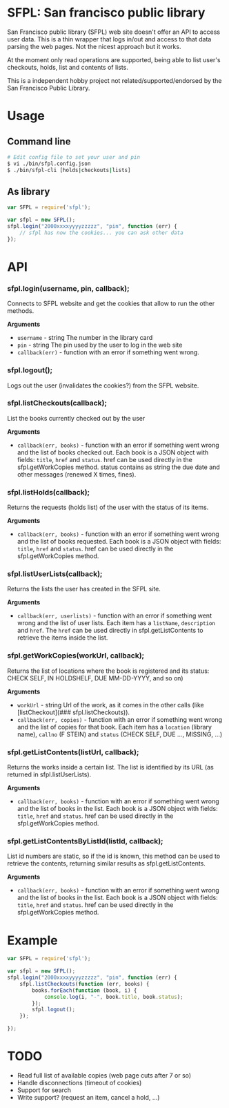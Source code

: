 # SFPL: San francisco public library

San Francisco public library (SFPL) web site doesn't offer an API to access
user data. This is a thin wrapper that logs in/out and access to that
data parsing the web pages. Not the nicest approach but it works.

At the moment only read operations are supported, being able to list user's
checkouts, holds, list and contents of lists.

This is a independent hobby project not related/supported/endorsed by the 
San Francisco Public Library.

# Usage

## Command line


```bash 
# Edit config file to set your user and pin
$ vi ./bin/sfpl.config.json
$ ./bin/sfpl-cli [holds|checkouts|lists]
```

## As library

```javascript
var SFPL = require('sfpl');

var sfpl = new SFPL();
sfpl.login("2000xxxxyyyyzzzzz", "pin", function (err) {
    // sfpl has now the cookies... you can ask other data
});
```

# API

### sfpl.login(username, pin, callback);
Connects to SFPL website and get the cookies that allow to run the other
methods.

__Arguments__
* `username` - string The number in the library card
* `pin` - string The pin used by the user to log in the web site
* `callback(err)` - function with an error if something went wrong.


### sfpl.logout();
Logs out the user (invalidates the cookies?) from the SFPL website.


### sfpl.listCheckouts(callback);
List the books currently checked out by the user

__Arguments__
* `callback(err, books)` - function with an error if something went wrong and the list of
   books checked out. Each book is a JSON object with fields: `title`, `href` and `status`.
   href can be used directly in the sfpl.getWorkCopies method. status contains as string
   the due date and other messages (renewed X times, fines).


### sfpl.listHolds(callback);
Returns the requests (holds list) of the user with the status of its items.

__Arguments__
* `callback(err, books)` - function with an error if something went wrong and the list of
   books requested. Each book is a JSON object with fields: `title`, `href` and `status`.
   href can be used directly in the sfpl.getWorkCopies method.


### sfpl.listUserLists(callback);
Returns the lists the user has created in the SFPL site.

__Arguments__
* `callback(err, userlists)` - function with an error if something went wrong and the list of
   user lists. Each item has a `listName`, `description` and `href`. The `href` can be used
   directly in sfpl.getListContents to retrieve the items inside the list.


### sfpl.getWorkCopies(workUrl, callback);
Returns the list of locations where the book is registered and its status: CHECK SELF,
IN HOLDSHELF, DUE MM-DD-YYYY, and so on)

__Arguments__
* `workUrl` - string Url of the work, as it comes in the other calls (like [listCheckout](### sfpl.listCheckouts)). 
* `callback(err, copies)` - function with an error if something went wrong and the list of
   copies for that book. Each item has a `location` (library name), `callno` (F STEIN) and
   `status` (CHECK SELF, DUE ..., MISSING, ...)


### sfpl.getListContents(listUrl, callback);
Returns the works inside a certain list. The list is identified by its URL (as returned in 
sfpl.listUserLists).

__Arguments__
* `callback(err, books)` - function with an error if something went wrong and the list of
   books in the list. Each book is a JSON object with fields: `title`, `href` and `status`.
   href can be used directly in the sfpl.getWorkCopies method.

### sfpl.getListContentsByListId(listId, callback);
List id numbers are static, so if the id is known, this method can be used to retrieve
the contents, returning similar results as sfpl.getListContents.

__Arguments__
* `callback(err, books)` - function with an error if something went wrong and the list of
   books in the list. Each book is a JSON object with fields: `title`, `href` and `status`.
   href can be used directly in the sfpl.getWorkCopies method.


# Example

```javascript
var SFPL = require('sfpl');

var sfpl = new SFPL();
sfpl.login("2000xxxxyyyyzzzzz", "pin", function (err) {
    sfpl.listCheckouts(function (err, books) {
        books.forEach(function (book, i) {
            console.log(i, "-", book.title, book.status);
        });
        sfpl.logout();
    });

});
```

# TODO

* Read full list of available copies (web page cuts after 7 or so)
* Handle disconnections (timeout of cookies)
* Support for search
* Write support? (request an item, cancel a hold, ...)
